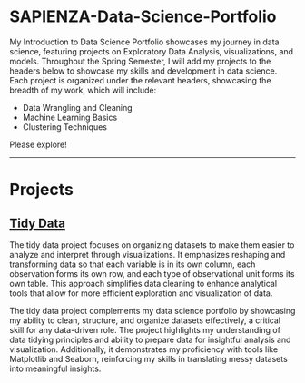 # SAPIENZA-Data-Science-Portfolio
My Introduction to Data Science Portfolio showcases my journey in data science, featuring projects on Exploratory Data Analysis, visualizations, and models. Throughout the Spring Semester, I will add my projects to the headers below to showcase my skills and development in data science. Each project is organized under the relevant headers, showcasing the breadth of my work, which will include:
- Data Wrangling and Cleaning
- Machine Learning Basics
- Clustering Techniques
  
Please explore!
___

# Projects

## [Tidy Data](https://github.com/justinsapienza/SAPIENZA-Data-Science-Portfolio/tree/main/TidyData-Project)

The tidy data project focuses on organizing datasets to make them easier to analyze and interpret through visualizations. It emphasizes reshaping and transforming data so that each variable is in its own column, each observation forms its own row, and each type of observational unit forms its own table. This approach simplifies data cleaning to enhance analytical tools that allow for more efficient exploration and visualization of data.

The tidy data project complements my data science portfolio by showcasing my ability to clean, structure, and organize datasets effectively, a critical skill for any data-driven role. The project highlights my understanding of data tidying principles and ability to prepare data for insightful analysis and visualization. Additionally, it demonstrates my proficiency with tools like Matplotlib and Seaborn, reinforcing my skills in translating messy datasets into meaningful insights.
